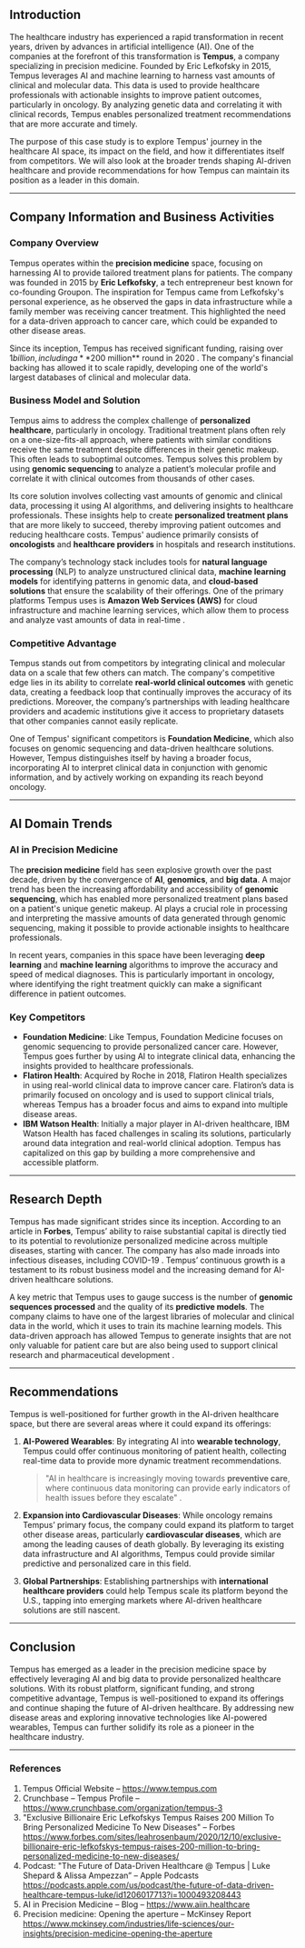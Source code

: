 ## **Introduction**

The healthcare industry has experienced a rapid transformation in recent years, driven by advances in artificial intelligence (AI). One of the companies at the forefront of this transformation is **Tempus**, a company specializing in precision medicine. Founded by Eric Lefkofsky in 2015, Tempus leverages AI and machine learning to harness vast amounts of clinical and molecular data. This data is used to provide healthcare professionals with actionable insights to improve patient outcomes, particularly in oncology. By analyzing genetic data and correlating it with clinical records, Tempus enables personalized treatment recommendations that are more accurate and timely.

The purpose of this case study is to explore Tempus' journey in the healthcare AI space, its impact on the field, and how it differentiates itself from competitors. We will also look at the broader trends shaping AI-driven healthcare and provide recommendations for how Tempus can maintain its position as a leader in this domain.

---

## **Company Information and Business Activities**

### **Company Overview**
Tempus operates within the **precision medicine** space, focusing on harnessing AI to provide tailored treatment plans for patients. The company was founded in 2015 by **Eric Lefkofsky**, a tech entrepreneur best known for co-founding Groupon. The inspiration for Tempus came from Lefkofsky's personal experience, as he observed the gaps in data infrastructure while a family member was receiving cancer treatment. This highlighted the need for a data-driven approach to cancer care, which could be expanded to other disease areas.

Since its inception, Tempus has received significant funding, raising over $1 billion, including a **$200 million** round in 2020  . The company's financial backing has allowed it to scale rapidly, developing one of the world's largest databases of clinical and molecular data.

### **Business Model and Solution**
Tempus aims to address the complex challenge of **personalized healthcare**, particularly in oncology. Traditional treatment plans often rely on a one-size-fits-all approach, where patients with similar conditions receive the same treatment despite differences in their genetic makeup. This often leads to suboptimal outcomes. Tempus solves this problem by using **genomic sequencing** to analyze a patient’s molecular profile and correlate it with clinical outcomes from thousands of other cases. 

Its core solution involves collecting vast amounts of genomic and clinical data, processing it using AI algorithms, and delivering insights to healthcare professionals. These insights help to create **personalized treatment plans** that are more likely to succeed, thereby improving patient outcomes and reducing healthcare costs. Tempus' audience primarily consists of **oncologists** and **healthcare providers** in hospitals and research institutions.

The company’s technology stack includes tools for **natural language processing** (NLP) to analyze unstructured clinical data, **machine learning models** for identifying patterns in genomic data, and **cloud-based solutions** that ensure the scalability of their offerings. One of the primary platforms Tempus uses is **Amazon Web Services (AWS)** for cloud infrastructure and machine learning services, which allow them to process and analyze vast amounts of data in real-time .

### **Competitive Advantage**
Tempus stands out from competitors by integrating clinical and molecular data on a scale that few others can match. The company's competitive edge lies in its ability to correlate **real-world clinical outcomes** with genetic data, creating a feedback loop that continually improves the accuracy of its predictions. Moreover, the company’s partnerships with leading healthcare providers and academic institutions give it access to proprietary datasets that other companies cannot easily replicate.

One of Tempus' significant competitors is **Foundation Medicine**, which also focuses on genomic sequencing and data-driven healthcare solutions. However, Tempus distinguishes itself by having a broader focus, incorporating AI to interpret clinical data in conjunction with genomic information, and by actively working on expanding its reach beyond oncology.

---

## **AI Domain Trends**

### **AI in Precision Medicine**
The **precision medicine** field has seen explosive growth over the past decade, driven by the convergence of **AI**, **genomics**, and **big data**. A major trend has been the increasing affordability and accessibility of **genomic sequencing**, which has enabled more personalized treatment plans based on a patient's unique genetic makeup. AI plays a crucial role in processing and interpreting the massive amounts of data generated through genomic sequencing, making it possible to provide actionable insights to healthcare professionals.

In recent years, companies in this space have been leveraging **deep learning** and **machine learning** algorithms to improve the accuracy and speed of medical diagnoses. This is particularly important in oncology, where identifying the right treatment quickly can make a significant difference in patient outcomes.

### **Key Competitors**
- **Foundation Medicine**: Like Tempus, Foundation Medicine focuses on genomic sequencing to provide personalized cancer care. However, Tempus goes further by using AI to integrate clinical data, enhancing the insights provided to healthcare professionals.
- **Flatiron Health**: Acquired by Roche in 2018, Flatiron Health specializes in using real-world clinical data to improve cancer care. Flatiron’s data is primarily focused on oncology and is used to support clinical trials, whereas Tempus has a broader focus and aims to expand into multiple disease areas.
- **IBM Watson Health**: Initially a major player in AI-driven healthcare, IBM Watson Health has faced challenges in scaling its solutions, particularly around data integration and real-world clinical adoption. Tempus has capitalized on this gap by building a more comprehensive and accessible platform.

---

## **Research Depth**

Tempus has made significant strides since its inception. According to an article in **Forbes**, Tempus’ ability to raise substantial capital is directly tied to its potential to revolutionize personalized medicine across multiple diseases, starting with cancer. The company has also made inroads into infectious diseases, including COVID-19 . Tempus’ continuous growth is a testament to its robust business model and the increasing demand for AI-driven healthcare solutions.

A key metric that Tempus uses to gauge success is the number of **genomic sequences processed** and the quality of its **predictive models**. The company claims to have one of the largest libraries of molecular and clinical data in the world, which it uses to train its machine learning models. This data-driven approach has allowed Tempus to generate insights that are not only valuable for patient care but are also being used to support clinical research and pharmaceutical development .

---

## **Recommendations**

Tempus is well-positioned for further growth in the AI-driven healthcare space, but there are several areas where it could expand its offerings:

1. **AI-Powered Wearables**: By integrating AI into **wearable technology**, Tempus could offer continuous monitoring of patient health, collecting real-time data to provide more dynamic treatment recommendations.
   
   > "AI in healthcare is increasingly moving towards **preventive care**, where continuous data monitoring can provide early indicators of health issues before they escalate" .

2. **Expansion into Cardiovascular Diseases**: While oncology remains Tempus’ primary focus, the company could expand its platform to target other disease areas, particularly **cardiovascular diseases**, which are among the leading causes of death globally. By leveraging its existing data infrastructure and AI algorithms, Tempus could provide similar predictive and personalized care in this field.

3. **Global Partnerships**: Establishing partnerships with **international healthcare providers** could help Tempus scale its platform beyond the U.S., tapping into emerging markets where AI-driven healthcare solutions are still nascent.

---

## **Conclusion**

Tempus has emerged as a leader in the precision medicine space by effectively leveraging AI and big data to provide personalized healthcare solutions. With its robust platform, significant funding, and strong competitive advantage, Tempus is well-positioned to expand its offerings and continue shaping the future of AI-driven healthcare. By addressing new disease areas and exploring innovative technologies like AI-powered wearables, Tempus can further solidify its role as a pioneer in the healthcare industry. 

---

### **References**
1. Tempus Official Website – https://www.tempus.com
2. Crunchbase – Tempus Profile – https://www.crunchbase.com/organization/tempus-3
3. "Exclusive Billionaire Eric Lefkofskys Tempus Raises 200 Million To Bring Personalized Medicine To New Diseases" – Forbes
https://www.forbes.com/sites/leahrosenbaum/2020/12/10/exclusive-billionaire-eric-lefkofskys-tempus-raises-200-million-to-bring-personalized-medicine-to-new-diseases/
4. Podcast: "The Future of Data-Driven Healthcare @ Tempus | Luke Shepard & Alissa Ampezzan” – Apple Podcasts
https://podcasts.apple.com/us/podcast/the-future-of-data-driven-healthcare-tempus-luke/id1206017713?i=1000493208443
5. AI in Precision Medicine – Blog – https://www.aiin.healthcare
6. Precision medicine: Opening the aperture – McKinsey Report
https://www.mckinsey.com/industries/life-sciences/our-insights/precision-medicine-opening-the-aperture



